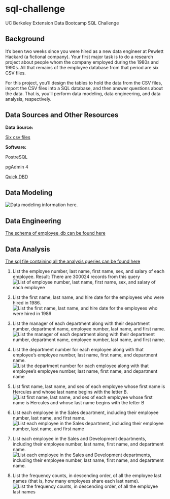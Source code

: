 # sql-challenge
UC Berkeley Extension Data Bootcamp SQL Challenge

## Background ##
It’s been two weeks since you were hired as a new data engineer at Pewlett Hackard (a fictional company). Your first major task is to do a research project about people whom the company employed during the 1980s and 1990s. All that remains of the employee database from that period are six CSV files.

For this project, you’ll design the tables to hold the data from the CSV files, import the CSV files into a SQL database, and then answer questions about the data. That is, you’ll perform data modeling, data engineering, and data analysis, respectively.

## Data Sources and Other Resources ##

**Data Source:**

[Six csv files](https://github.com/rabellan/sql-challenge/tree/main/data)

**Software:**

PostreSQL

pgAdmin 4

[Quick DBD](https://www.quickdatabasediagrams.com/)

## Data Modeling ##
![Data modeling information here.](https://github.com/rabellan/sql-challenge/blob/main/images/QuickDBD-employee_db.png)

## Data Engineering ##
[The schema of employee_db can be found here](https://github.com/rabellan/sql-challenge/blob/main/EmployeeSQL/schema.sql)

## Data Analysis ##

[The sql file containing all the analysis queries can be found here](https://github.com/rabellan/sql-challenge/blob/main/EmployeeSQL/employee_db_analysis.sql)

1. List the employee number, last name, first name, sex, and salary of each employee.
    Result: There are 300024 records from this query
    ![List of employee number, last name, first name, sex, and salary of each employee](https://github.com/rabellan/sql-challenge/blob/main/images/Question1.png)

2. List the first name, last name, and hire date for the employees who were hired in 1986.
    ![List the first name, last name, and hire date for the employees who were hired in 1986](https://github.com/rabellan/sql-challenge/blob/main/images/Question2.png)

3. List the manager of each department along with their department number, department name, employee number, last name, and first name.
    ![List the manager of each department along with their department number, department name, employee number, last name, and first name.](https://github.com/rabellan/sql-challenge/blob/main/images/Question3.png)

4. List the department number for each employee along with that employee’s employee number, last name, first name, and department name.
    ![List the department number for each employee along with that employee’s employee number, last name, first name, and department name](https://github.com/rabellan/sql-challenge/blob/main/images/Question4.png)

5. List first name, last name, and sex of each employee whose first name is Hercules and whose last name begins with the letter B.
    ![List first name, last name, and sex of each employee whose first name is Hercules and whose last name begins with the letter B](https://github.com/rabellan/sql-challenge/blob/main/images/Question5.png)

6. List each employee in the Sales department, including their employee number, last name, and first name.
    ![List each employee in the Sales department, including their employee number, last name, and first name](https://github.com/rabellan/sql-challenge/blob/main/images/Question6.png)

7. List each employee in the Sales and Development departments, including their employee number, last name, first name, and department name.
    ![List each employee in the Sales and Development departments, including their employee number, last name, first name, and department name.](https://github.com/rabellan/sql-challenge/blob/main/images/Question7.png)

8. List the frequency counts, in descending order, of all the employee last names (that is, how many employees share each last name).
    ![List the frequency counts, in descending order, of all the employee last names](https://github.com/rabellan/sql-challenge/blob/main/images/Question8.png)